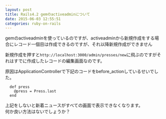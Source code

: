 ```yaml
---
layout: post
title: Rails4.2 gemのactiveadminについて
date: 2015-06-03 12:55:51
categories: ruby-on-rails
---
```

<p>gemのactiveadminを使っているのですが、activeadminから新規作成をする場合にレコード一個目は作成できるのですが、それ以降新規作成ができません</p>

<p>新規作成を押すと<code>http://localhost:3000/admin/presses/new</code>に飛ぶのですがそれはすでに作成したレコードの編集画面なのです。</p>

<p>原因はApplicationControllerで下記のコードをbefore_actionしているせいでした。</p>

<pre><code>  def press
    @press = Press.last
  end
</code></pre>

<p>上記をしないと新着ニュースがすべての画面で表示できなくなります。<br>
何か良い方法はないでしょうか？</p>
